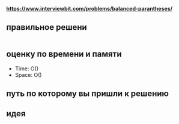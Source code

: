 **https://www.interviewbit.com/problems/balanced-parantheses/**

## правильное решени
```python

```

## оценку по времени и памяти
- Time: O()
- Space: O()

## путь по которому вы пришли к решению

## идея
